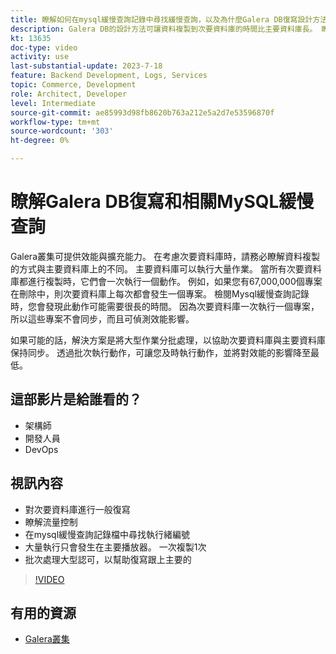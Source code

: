 ```yaml
---
title: 瞭解如何在mysql緩慢查詢記錄中尋找緩慢查詢，以及為什麼Galera DB復寫設計方法可能是原因
description: Galera DB的設計方法可讓資料複製到次要資料庫的時間比主要資料庫長。 瞭解如何在mysql慢速查詢記錄檔中找到這些事件，以及您在慢速查詢記錄檔中看到專案的基本原因，或許還有未來如何防止這些事件。
kt: 13635
doc-type: video
activity: use
last-substantial-update: 2023-7-18
feature: Backend Development, Logs, Services
topic: Commerce, Development
role: Architect, Developer
level: Intermediate
source-git-commit: ae85993d98fb8620b763a212e5a2d7e53596870f
workflow-type: tm+mt
source-wordcount: '303'
ht-degree: 0%

---
```


# 瞭解Galera DB復寫和相關MySQL緩慢查詢

Galera叢集可提供效能與擴充能力。 在考慮次要資料庫時，請務必瞭解資料複製的方式與主要資料庫上的不同。 主要資料庫可以執行大量作業。 當所有次要資料庫都進行複製時，它們會一次執行一個動作。 例如，如果您有67,000,000個專案在刪除中，則次要資料庫上每次都會發生一個專案。 檢閱Mysql緩慢查詢記錄時，您會發現此動作可能需要很長的時間。 因為次要資料庫一次執行一個專案，所以這些專案不會同步，而且可偵測效能影響。

如果可能的話，解決方案是將大型作業分批處理，以協助次要資料庫與主要資料庫保持同步。 透過批次執行動作，可讓您及時執行動作，並將對效能的影響降至最低。

## 這部影片是給誰看的？

- 架構師
- 開發人員
- DevOps

## 視訊內容

- 對次要資料庫進行一般復寫
- 瞭解流量控制
- 在mysql緩慢查詢記錄檔中尋找執行緒編號
- 大量執行只會發生在主要播放器。 一次複製1次
- 批次處理大型認可，以幫助復寫跟上主要的

>[!VIDEO](https://video.tv.adobe.com/v/3421688?learn=on)

## 有用的資源

- [Galera叢集](https://galeracluster.com/)
